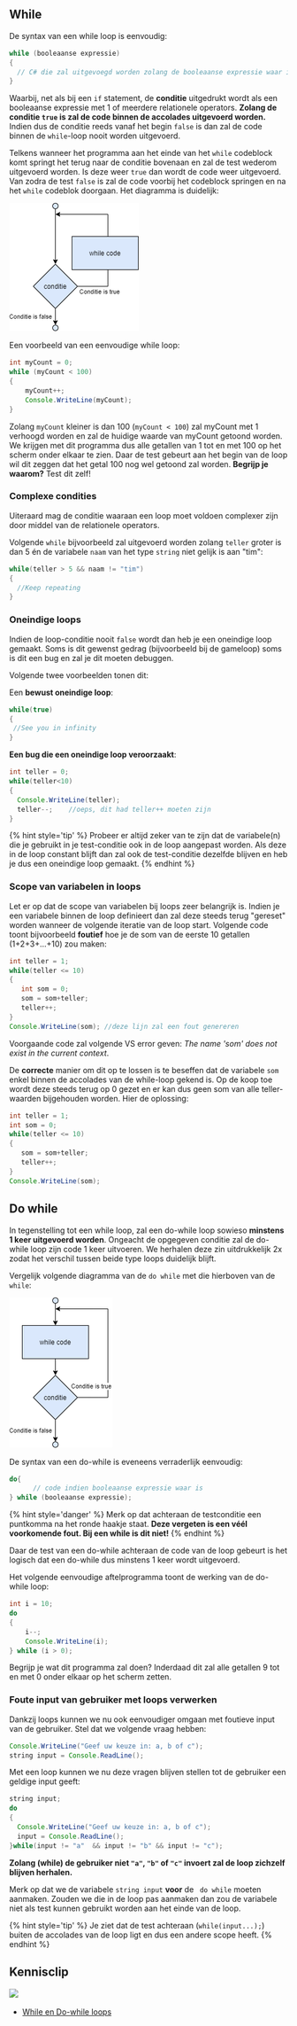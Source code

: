 ## While

De syntax van een while loop is eenvoudig:

```java
while (booleaanse expressie) 
{
  // C# die zal uitgevoegd worden zolang de booleaanse expressie waar is
}
```

Waarbij, net als bij een ``if`` statement, de **conditie** uitgedrukt wordt als een booleaanse expressie met 1 of meerdere relationele operators. **Zolang de conditie ``true`` is zal de code binnen de accolades uitgevoerd worden.** Indien dus de conditie reeds vanaf het begin ``false`` is dan zal de code binnen de ``while``-loop nooit worden uitgevoerd.

Telkens wanneer het programma aan het einde van het ``while`` codeblock komt springt het terug naar de conditie bovenaan en zal de test wederom uitgevoerd worden. Is deze weer ``true`` dan wordt de code weer uitgevoerd. Van zodra de test ``false`` is zal de code voorbij het codeblock springen en na het ``while`` codeblok doorgaan. Het diagramma is duidelijk:

<!---{width:26%}--->
![While flowchart](../assets/3_loops/while.png)


Een voorbeeld van een eenvoudige while loop:

```java
int myCount = 0;
while (myCount < 100)
{
    myCount++;
    Console.WriteLine(myCount);
}
```

Zolang ``myCount`` kleiner is dan 100 (``myCount < 100``) zal myCount met 1 verhoogd worden en zal de huidige waarde van myCount getoond worden. We krijgen met dit programma dus alle getallen van 1 tot en met 100 op het scherm onder elkaar te zien. Daar de test gebeurt aan het begin van de loop wil dit zeggen dat het getal 100 nog wel getoond zal worden. **Begrijp je waarom?** Test dit zelf!



### Complexe condities

Uiteraard mag de conditie waaraan een loop moet voldoen complexer zijn door middel van de  relationele operators. 

Volgende ``while`` bijvoorbeeld zal uitgevoerd worden zolang ``teller`` groter is dan 5 én de variabele ``naam`` van het type ``string`` niet gelijk is aan "tim":

```java
while(teller > 5 && naam != "tim")
{
  //Keep repeating
}
```

### Oneindige loops
Indien de loop-conditie nooit ``false`` wordt dan heb je een oneindige loop gemaakt. Soms is dit gewenst gedrag (bijvoorbeeld bij de gameloop) soms is dit een bug en zal je dit moeten debuggen.

Volgende twee voorbeelden tonen dit:

Een **bewust oneindige loop**:
```java
while(true)
{
 //See you in infinity
}
```

**Een bug die een oneindige loop veroorzaakt**:
```java
int teller = 0; 
while(teller<10)
{
  Console.WriteLine(teller);
  teller--;    //oeps, dit had teller++ moeten zijn
}
```

{% hint style='tip' %}
Probeer er altijd zeker van te zijn dat de variabele(n) die je gebruikt in je test-conditie ook in de loop aangepast worden. Als deze in de loop constant blijft dan zal ook de test-conditie dezelfde blijven en heb je dus een oneindige loop gemaakt.
{% endhint %}

<!---{pagebreak} --->

### Scope van variabelen in loops
Let er op dat de scope van variabelen bij loops zeer belangrijk is. Indien je een variabele binnen de loop definieert dan zal deze steeds terug "gereset" worden wanneer de volgende iteratie van de loop start.
Volgende code toont bijvoorbeeld **foutief** hoe je de som van de eerste 10 getallen (1+2+3+...+10) zou maken:

```java
int teller = 1;
while(teller <= 10)
{
   int som = 0;
   som = som+teller;
   teller++;
}
Console.WriteLine(som); //deze lijn zal een fout genereren
```

Voorgaande code zal volgende VS error geven: *The name 'som' does not exist in the current context*.


De **correcte** manier om dit op te lossen is te beseffen dat de variabele ``som`` enkel binnen de accolades van de while-loop gekend is. Op de koop toe wordt deze steeds terug op 0 gezet en er kan dus geen som van alle teller-waarden bijgehouden worden. Hier de oplossing:

```java
int teller = 1;
int som = 0;  
while(teller <= 10)
{
   som = som+teller;
   teller++;
}
Console.WriteLine(som); 
```

## Do while

In tegenstelling tot een while loop, zal een do-while loop sowieso **minstens 1 keer uitgevoerd worden**. Ongeacht de opgegeven conditie zal de do-while loop zijn code 1 keer uitvoeren. We herhalen deze zin uitdrukkelijk 2x zodat het verschil tussen beide type loops duidelijk blijft.

Vergelijk volgende diagramma van de ``do while`` met die hierboven van de ``while``:

![Do while flowchart](../assets/3_loops/dowhile.png)



De syntax van een do-while is eveneens verraderlijk eenvoudig:

```java
do{
      // code indien booleaanse expressie waar is
} while (booleaanse expressie);
```

{% hint style='danger' %}
Merk op dat achteraan de testconditie een puntkomma na het ronde haakje staat. **Deze vergeten is een véél voorkomende fout. Bij een while is dit niet!**
{% endhint %}



Daar de test van een do-while achteraan de code van de loop gebeurt is het logisch dat een do-while dus minstens 1 keer wordt uitgevoerd. 

<!---{pagebreak} --->

Het volgende eenvoudige aftelprogramma toont de werking van de do-while loop:

```java
int i = 10;
do
{
    i--;
    Console.WriteLine(i);
} while (i > 0);
```

Begrijp je wat dit programma zal doen? Inderdaad dit zal alle getallen 9 tot en met 0 onder elkaar op het scherm zetten.

### Foute input van gebruiker met loops verwerken
Dankzij loops kunnen we nu ook eenvoudiger omgaan met foutieve input van de gebruiker. Stel dat we volgende vraag hebben:

```java
Console.WriteLine("Geef uw keuze in: a, b of c");
string input = Console.ReadLine();
```

Met een loop kunnen we nu deze vragen blijven stellen tot de gebruiker een geldige input geeft:

```java
string input;
do
{
  Console.WriteLine("Geef uw keuze in: a, b of c");
  input = Console.ReadLine();
}while(input != "a"  && input != "b" && input != "c");
```

**Zolang (while) de gebruiker niet ``"a"``, ``"b"`` of ``"c"`` invoert zal de loop zichzelf blijven herhalen.**

Merk op dat we de variabele ``string input`` **voor** de `` do while`` moeten aanmaken. Zouden we die in de loop pas aanmaken dan zou de variabele niet als test kunnen gebruikt worden aan het einde van de loop.

{% hint style='tip' %}
Je ziet dat de test achteraan (``while(input...);``) buiten de accolades van de loop ligt en dus een andere scope heeft.
{% endhint %}


<!---NOBOOKSTART--->
## Kennisclip

![](../assets/infoclip.png)

* [While en Do-while loops](https://ap.cloud.panopto.eu/Panopto/Pages/Viewer.aspx?id=0b11650a-9e8f-4447-99da-ac4b00924061)
<!---NOBOOKEND--->
